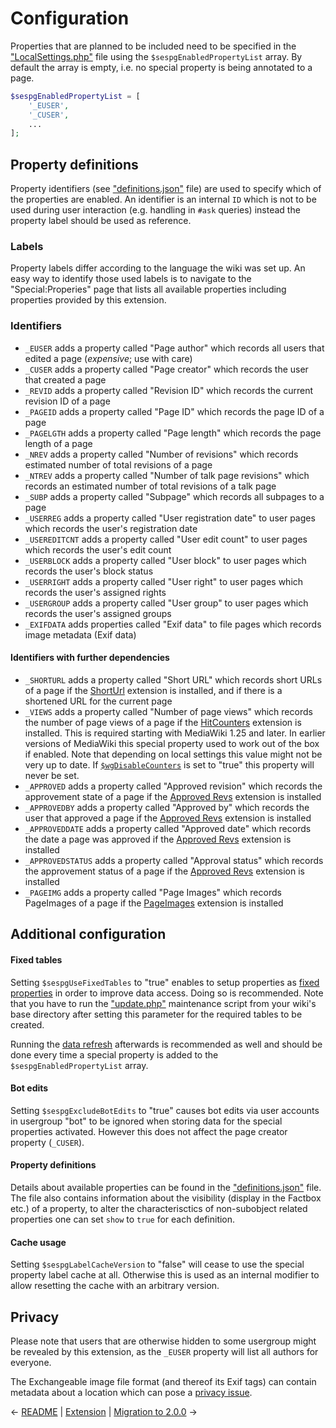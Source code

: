 
# Configuration

Properties that are planned to be included need to be specified in the ["LocalSettings.php"][mw-localsettings] file using the `$sespgEnabledPropertyList` array. By default the array is empty, i.e. no special property is being annotated to a page.

```php
$sespgEnabledPropertyList = [
	'_EUSER',
	'_CUSER',
	...
];
```
## Property definitions

Property identifiers (see ["definitions.json"](/data/definitions.json) file) are used to specify which of the properties are enabled. An identifier is an internal `ID` which is not to be used during user interaction (e.g. handling in `#ask` queries) instead the property label should be used as reference.

### Labels

Property labels differ according to the language the wiki was set up. An easy way to identify those used labels is to navigate to the "Special:Properies" page that lists all available properties including properties provided by this extension.

### Identifiers

- `_EUSER` adds a property called "Page author" which records all users that edited a page (*expensive*; use with care)
- `_CUSER` adds a property called "Page creator" which records the user that created a page
- `_REVID` adds a property called "Revision ID" which records the current revision ID of a page
- `_PAGEID` adds a property called "Page ID" which records the page ID of a page
- `_PAGELGTH` adds a property called "Page length" which records the page length of a page
- `_NREV` adds a property called "Number of revisions" which records estimated number of total revisions of a page
- `_NTREV` adds a property called "Number of talk page revisions" which records an estimated number of total revisions of a talk page
- `_SUBP` adds a property called "Subpage" which records all subpages to a page
- `_USERREG` adds a property called "User registration date" to user pages which records the user's registration date
- `_USEREDITCNT` adds a property called "User edit count" to user pages which records the user's edit count
- `_USERBLOCK` adds a property called "User block" to user pages which records the user's block status
- `_USERRIGHT` adds a property called "User right" to user pages which records the user's assigned rights
- `_USERGROUP` adds a property called "User group" to user pages which records the user's assigned groups
- `_EXIFDATA` adds properties called "Exif data" to file pages which records image metadata (Exif data)

#### Identifiers with further dependencies

- `_SHORTURL` adds a property called "Short URL" which records short URLs of a page if the [ShortUrl][ShortUrl] extension is installed, and if there is a shortened URL for the current page
- `_VIEWS` adds a property called "Number of page views" which records the number of page views of a page if the [HitCounters][HitCounters] extension is installed. This is required starting with MediaWiki 1.25 and later. In earlier versions of MediaWiki this special property used to work out of the box if enabled. Note that depending on local settings this value might not be very up to date. If [`$wgDisableCounters`][$wgDisableCounters] is set to "true" this property will never be set.
- `_APPROVED` adds a property called "Approved revision" which records the approvement state of a page if the [Approved Revs][Approved Revs] extension is installed
- `_APPROVEDBY` adds a property called "Approved by" which records the user that approved a page if the [Approved Revs][Approved Revs] extension is installed
- `_APPROVEDDATE` adds a property called "Approved date" which records the date a page was approved if the [Approved Revs][Approved Revs] extension is installed
- `_APPROVEDSTATUS` adds a property called "Approval status" which records the approvement status of a page if the [Approved Revs][Approved Revs] extension is installed
- `_PAGEIMG` adds a property called "Page Images" which records PageImages of a page if the [PageImages][PageImages] extension is installed

## Additional configuration

#### Fixed tables

Setting `$sespgUseFixedTables` to "true" enables to setup properties as [fixed properties][fixedprop] in order to
improve data access. Doing so is recommended. Note that you have to run the ["update.php"][mw-update] maintenance script
from your wiki's base directory after setting this parameter for the required tables to be created.

Running the [data refresh][data-refresh] afterwards is recommended as well and should be done every time a special property
is added to the `$sespgEnabledPropertyList` array.

#### Bot edits

Setting `$sespgExcludeBotEdits` to "true" causes bot edits via user accounts in usergroup "bot" to be ignored when storing
data for the special properties activated. However this does not affect the page creator property (`_CUSER`).

#### Property definitions

Details about available properties can be found in the ["definitions.json"](/data/definitions.json) file. The file also contains information about the visibility (display in the Factbox etc.) of a property, to alter the characterisctics of non-subobject related properties one can set `show` to `true` for each definition.

#### Cache usage

Setting `$sespgLabelCacheVersion` to "false" will cease to use the special property label cache at all. Otherwise this is
used as an internal modifier to allow resetting the cache with an arbitrary version.

## Privacy

Please note that users that are otherwise hidden to some usergroup might be revealed by this extension, as the `_EUSER`
property will list all authors for everyone.

The Exchangeable image file format (and thereof its Exif tags) can contain metadata about a location which can pose
a [privacy issue][privacy].

&larr; [README](README.md) | [Extension](01-extension.md) | [Migration to 2.0.0](migration-to-200.md) &rarr;

[smw]: https://www.semantic-mediawiki.org/wiki/Semantic_MediaWiki
[subobject]: https://semantic-mediawiki.org/wiki/Subobject
[$wgDisableCounters]: https://www.mediawiki.org/wiki/Manual:$wgDisableCounters
[privacy]: https://en.wikipedia.org/wiki/Exchangeable_image_file_format#Privacy_and_security
[mw-testing]: https://www.mediawiki.org/wiki/Manual:PHP_unit_testing
[fixedprop]: https://www.semantic-mediawiki.org/wiki/Help:Fixed_properties
[MIME type]: https://semantic-mediawiki.org/wiki/Help:Special_property_MIME_type
[Media type]: https://semantic-mediawiki.org/wiki/Help:Special_property_Media_type
[ShortUrl]: https://www.mediawiki.org/wiki/Extension:ShortUrl
[HitCounters]: https://www.mediawiki.org/wiki/Extension:HitCounters
[Approved Revs]: https://www.mediawiki.org/wiki/Extension:Approved_Revs
[data-refresh]: https://www.semantic-mediawiki.org/wiki/Help:Maintenance_script_rebuildData.php
[mw-update]: https://www.mediawiki.org/wiki/Manual:Update.php
[mw-localsettings]: https://www.mediawiki.org/wiki/Localsettings
[mw-contentlang]: https://www.mediawiki.org/wiki/Content_language
[PageImages]: https://www.mediawiki.org/wiki/Extension:PageImages

